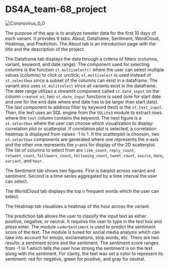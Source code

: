 # DS4A_team-68_project

![Coronovirus_0_0](https://user-images.githubusercontent.com/92189294/160304123-219c9b35-80c1-4b1f-9505-3b3f0702b5e6.png)


The purpose of the app is to analyze tweeter data for the first 10 days of each variant. It provides 6 tabs: About, Dataframe, Sentiment, WordCloud, Heatmap, and Prediction. The About tab is an introduction page with the title and the description of the project. 

  The Dataframe tab displays the data through a criteria of filters (columns, variant, keyword, and date range). The component used for selecting columns is the function `st.multiselect()` where the user can select multiple values (columns) to click or unclick; `st.multiselect` is used instead of `st.selectbox` since a subset of the columns can exist in a dataframe. The variant also uses `st.mulitselect` since all variants exist in the dataframe. The date range utilizes a streamlit component called `st.date_input` on the column `created_at`; two `st.date_input` functions is used (one for start date and one for the end date where end date has to be larger than start date). The last component to address filter by keyword (text) is the `st.text_input`. Then, the text uses an SQL engine from the `SQLite3` module to extract rows where the `text` column contains the keyword. The next figure is a `st.selectbox` where the user can choose which visualization to display: correlation plot or scatterplot. If correlation plot is selected, a correlation heatmap is displayed from values -1 to 1. If the scatterplot is choosen, two `st.selectbox` components are generated where one represents the x-axis and the other one represents the y-axis for display of the 2D scatterplot. The list of columns to select from are `like_count`, `reply_count`, `retweet_count`, `followers_count`, `following_count`, `tweet_count`, `source`, `date`, `variant`, and `hour`.
  
  The Sentiment tab shows two figures. First is barplot across variant and sentiment. Second is a time series aggregated by a time interval the user can select.
  
  The WorldCloud tab displays the top n frequent words which the user can select. 

  The Heatmap tab visualizes a heatmap of the hour across the variant.
  
  The prediction tab allows the user to classify the input text as either positive, negative, or neutral. It requires the user to type in the text box and press enter. The module `vaderSentiment` is used to predict the sentiment score of the text. The module is tuned for social media analysis which can take into account for emojis, exclamations, stop words, etc. There are two results: a sentiment score and the sentiment. The sentiment score ranges from -1 to 1 which tells the user how strong the sentiment is on the text along with the sentiment. For clarity, the text was set a color to represent its sentiment: red for negative, green for positive, and gray for neutral. 
